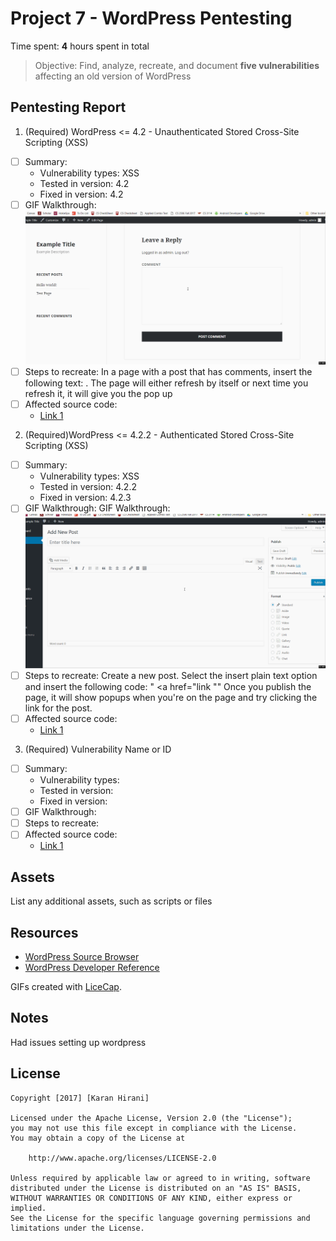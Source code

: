 # Project 7 - WordPress Pentesting

Time spent: **4** hours spent in total

> Objective: Find, analyze, recreate, and document **five vulnerabilities** affecting an old version of WordPress

## Pentesting Report

1. (Required) WordPress <= 4.2 - Unauthenticated Stored Cross-Site Scripting (XSS)
  - [ ] Summary: 
    - Vulnerability types: XSS
    - Tested in version: 4.2
    - Fixed in version:  4.2
  - [ ] GIF Walkthrough: <img src="https://github.com/KaranHirani/Week-7-Project/blob/master/assignment7_1.gif?raw=true" alt="Girl in a jacket">
  - [ ] Steps to recreate: In a page with a post that has comments, insert the following text: <script>while(1){alert(document.cookie);}</script>.  The page will either refresh by itself or next time you refresh it, it will give you the pop up
  - [ ] Affected source code:
    - [Link 1](https://compsecurityconcepts.wordpress.com/tag/cross-site-scripting/)
2. (Required)WordPress <= 4.2.2 - Authenticated Stored Cross-Site Scripting (XSS)
  - [ ] Summary: 
    - Vulnerability types: XSS
    - Tested in version: 4.2.2
    - Fixed in version: 4.2.3
  - [ ] GIF Walkthrough: GIF Walkthrough: <img src="https://github.com/KaranHirani/Week-7-Project/blob/master/assignment7_2.gif?raw=true" alt="Girl in a jacket">
  - [ ] Steps to recreate: Create a new post. Select the insert plain text option and insert the following code:  " <a href="</a><a title=" onmouseover=alert('test')  ">link</a> ""
Once you publish the page, it will show popups when you're on the page and try clicking the link for the post.
  - [ ] Affected source code:
    - [Link 1](https://github.com/WordPress/WordPress/blob/master/wp-includes/shortcodes.php)
3. (Required) Vulnerability Name or ID
  - [ ] Summary: 
    - Vulnerability types:
    - Tested in version:
    - Fixed in version: 
  - [ ] GIF Walkthrough: 
  - [ ] Steps to recreate: 
  - [ ] Affected source code:
    - [Link 1](https://core.trac.wordpress.org/browser/tags/version/src/source_file.php)


## Assets

List any additional assets, such as scripts or files

## Resources

- [WordPress Source Browser](https://core.trac.wordpress.org/browser/)
- [WordPress Developer Reference](https://developer.wordpress.org/reference/)

GIFs created with [LiceCap](http://www.cockos.com/licecap/).

## Notes

Had issues setting up wordpress

## License

    Copyright [2017] [Karan Hirani]

    Licensed under the Apache License, Version 2.0 (the "License");
    you may not use this file except in compliance with the License.
    You may obtain a copy of the License at

        http://www.apache.org/licenses/LICENSE-2.0

    Unless required by applicable law or agreed to in writing, software
    distributed under the License is distributed on an "AS IS" BASIS,
    WITHOUT WARRANTIES OR CONDITIONS OF ANY KIND, either express or implied.
    See the License for the specific language governing permissions and
    limitations under the License.
